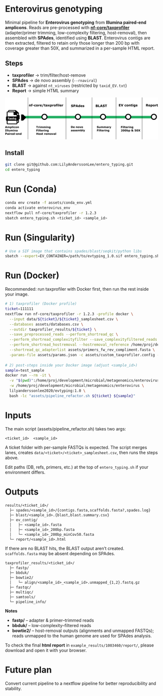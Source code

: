 # Enterovirus genotyping

Minimal pipeline for **Enterovirus genotyping** from **Illumina paired-end amplicons**.
Reads are pre-processed with **[nf-core/taxprofiler](https://github.com/nf-core/taxprofiler)** (adapter/primer trimming, low-complexity filtering, host-removal), then assembled with **SPAdes**, identified using **BLAST**. Enterovirus contigs are then extracted, filtered to retain only those longer than 200 bp with coverage greater than 50X, and summarized in a per-sample HTML report.

## Steps
- **taxprofiler** → trim/filter/host-remove
- **SPAdes** → de novo assembly (`--rnaviral`)
- **BLAST** → against `nt_viruses` (restricted by `taxid_EV.txt`)
- **Report** → simple HTML summary

<p align="center">
     <img title="Enterovirus typing" src="assets/metro-map.png">
</p>

## Install
```bash
git clone git@github.com:LilyAnderssonLee/entero_typing.git
cd entero_typing
```
# Run (Conda)

```bash
conda env create -f assets/conda_env.yml
conda activate enterovirus_env
nextflow pull nf-core/taxprofiler -r 1.2.3
sbatch entero_typing.sh <ticket_id> <sample_id>
```
# Run (Singularity)

```bash
# Use a SIF image that contains spades/blast/seqkit/python libs
sbatch --export=EV_CONTAINER=/path/to/evtyping_1.0.sif entero_typing.sh <ticket_id> <sample_id>

```
# Run (Docker)

Recommended: run taxprofiler with Docker first, then run the rest inside your image.
```bash
# 1) taxprofiler (Docker profile)
ticket=111111
nextflow run nf-core/taxprofiler -r 1.2.3 -profile docker \
  --input data/${ticket}/${ticket}_samplesheet.csv \
  --databases assets/databases.csv \
  --outdir taxprofiler_results/${ticket} \
  --save_preprocessed_reads --perform_shortread_qc \
  --perform_shortread_complexityfilter --save_complexityfiltered_reads \
  --perform_shortread_hostremoval --hostremoval_reference /home/proj/development/microbial/metagenomics/references/GCF_009914755.1_T2T-CHM13v2.0_genomic.fna \
  --shortread_qc_adapterlist assets/primers_fw_rev_compliment.fasta \
  -params-file assets/params.json -c assets/custom_taxprofiler.config -resume

# 2) post-steps inside your Docker image (adjust <sample_id>)
sample=test_sample
docker run --rm -it \
  -v "$(pwd)":/home/proj/development/microbial/metagenomics/enterovirus \
  -w /home/proj/development/microbial/metagenomics/enterovirus \
  lilyanderssonlee2020/evtyping:1.0 \
  bash -lc "assets/pipeline_refactor.sh ${ticket} ${sample}"
```

# Inputs

The main script (assets/pipeline_refactor.sh) takes two args:
```php-template
<ticket_id>  <sample_id>
```

A ticket folder with per-sample FASTQs is expected. The script merges lanes, creates `data/<ticket>/<ticket>_samplesheet.csv`, then runs the steps above.

Edit paths (DB, refs, primers, etc.) at the top of `entero_typing.sh` if your environment differs.

# Outputs
```php-template
results/<ticket_id>/
  ├─ spades/<sample_id>/{contigs.fasta,scaffolds.fasta?,spades.log}
  ├─ blast/<sample_id>.{blast,blast.summary.csv}
  ├─ ev_contig/
  │   ├─ <sample_id>.fasta
  │   ├─ <sample_id>_200bp.fasta
  │   └─ <sample_id>_200bp_minCov50.fasta
  └─ report/<sample_id>.html
```

If there are no BLAST hits, the BLAST output aren’t created. `scaffolds.fasta` may be absent depending on SPAdes.

```php-template
taxprofiler_results/<ticket_id>/
  ├─ fastp/
  ├─ bbduk/
  ├─ bowtie2/
  │   └─ align/<sample_id>_<sample_id>.unmapped_{1,2}.fastq.gz
  ├─ fastqc/
  ├─ multiqc/
  ├─ samtools/
  └─ pipeline_info/
```

**Notes**
- **fastp/** – adapter & primer–trimmed reads
- **bbduk/** – low-complexity–filtered reads
- **bowtie2/** – host-removal outputs (alignments and unmapped FASTQs); reads unmapped to the human genome are used for SPAdes analysis.

To check the final **html report** in `example_results/1003460/report/`, please download and open it with your browser.

# Future plan

Convert current pipeline to a nextflow pipeline for better reproducibility and stability.


